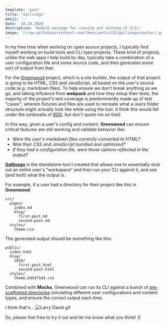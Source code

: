 ```yaml
---
template: 'post'
title: 'Gallinago'
emoji: '💡'
date: '10.28.2020'
description: 'NodeJS package for running and testing of CLIs.'
image: '//raw.githubusercontent.com/thescientist13/gallinago/master/.github/assets/gallinago.jpg'
---
```



In my free time when working on open source projects, I typically find myself working on build tools and CLI type projects.  These kind of projects, unlike the web apps I help build by day, typically take a combination of a user configuration file and some source code, and then generates some sort of output from that.  

For the [Greenwood](https://www.greenwoodjs.io/) project, which is a site builder, the output of that project is going to be HTML, CSS and JavaScript, all based on the user's source code (e.g. markdown files).  To help ensure we don't break anything as we go, and taking influence from **webpack** and how they setup their tests, the majority of the project's test coverage is predominently made up of test "cases"; wherein fixtures and files are used to recreate what a users folder structure might actually look like while using the tool.  (I think this would fall under the umbrealla of [_BDD_](https://en.wikipedia.org/wiki/Behavior-driven_development), but don't quote me on that)

In this way, given a user's config and content, **Greenwood** can ensure critical features are still working and validate behavior like:

* _Were the user's markdown files correctly converted to HTML?_
* _Was their CSS and JavaScript bundled and optimized?_
* _If they had a configuration file, were those options reflected in the output?_

<a href="https://github.com/thescientist13/gallinago" target="_blank" rel="noopener" onclick="getOutboundLink('https://github.com/thescientist13/gallinago');"><b>Gallinago</b></a> is the standalone tool I created that allows one to essentially stub out an entire user's "workspace" and then run your CLI against it, and see (and test!) what the output is.

For example, if a user had a directory for their project like this in **Greenwood**:
```
src/
  pages/
    index.md
    blog/
      first-post.md
      second-post.md
  styles/
    theme.css
```

The generated output should be something like this:
```
public/
  index.html
  blog/
    2020/
      first-post.html
      second-post.html
  styles/
    theme.bd54f1d4.css
```

Combined with **Mocha**, Greenwood can run its CLI against a bunch of [pre-scaffolded directories](https://github.com/ProjectEvergreen/greenwood/tree/master/packages/cli/test/cases) simulating different user configurations and content types, and ensure the correct output each time. 

I think that's...
<img alt="Larry David gif" src="//media.giphy.com/media/l1J9O9elEvuRjMyXu/giphy.gif">

So, please feel free to try it out and let me know what you think! ✌️
